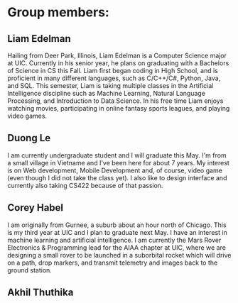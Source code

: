 



# Group members: 

##  Liam Edelman
Hailing from Deer Park, Illinois, Liam Edelman is a Computer Science major at UIC. Currently in his senior year, he plans on graduating with a Bachelors of Science in CS this Fall. Liam first began coding in High School, and is proficient in many different languages, such as C/C++/C#, Python, Java, and SQL. This semester, Liam is taking multiple classes in the Artificial Intelligence discipline such as Machine Learning, Natural Language Processing, and Introduction to Data Science. In his free time Liam enjoys watching movies, participating in online fantasy sports leagues, and playing video games. 

##  Duong Le
I am currently undergraduate student and I will graduate this May. I'm from a small village in Vietname and I've been here for about 7 years. My interest is on Web development, Mobile Development and, of course, video game (even though I did not take the class yet). I also like to design interface and currently also taking CS422 because of that passion.
      
## Corey Habel
I am originally from Gurnee, a suburb about an hour north of Chicago. This is my third year at UIC and I plan to graduate next May. I have an interest in machine learning and artificial intelligence. I am currently the Mars Rover Electronics & Programming lead for the AIAA chapter at UIC, where we are designing a small rover to be launched in a suborbital rocket which will drive on a path, drop markers, and transmit telemetry and images back to the ground station.
    
## Akhil Thuthika
